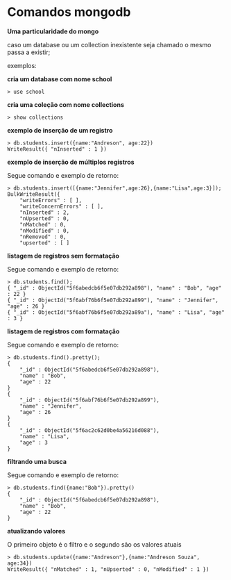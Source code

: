 # Comandos mongodb

**Uma particularidade do mongo**

caso um database ou um collection inexistente seja chamado o mesmo passa a existir;

exemplos:

**cria um database com nome school**

```sql=
> use school
```

**cria uma coleção com nome collections**

```sql=
> show collections
```

**exemplo de inserção de um registro**

```sql=
> db.students.insert({name:"Andreson", age:22})
WriteResult({ "nInserted" : 1 })
```

**exemplo de inserção de múltiplos registros**

Segue comando e exemplo de retorno:

```sql=
> db.students.insert([{name:"Jennifer",age:26},{name:"Lisa",age:3}]);
BulkWriteResult({
	"writeErrors" : [ ],
	"writeConcernErrors" : [ ],
	"nInserted" : 2,
	"nUpserted" : 0,
	"nMatched" : 0,
	"nModified" : 0,
	"nRemoved" : 0,
	"upserted" : [ ]
```

**listagem de registros sem formatação**

Segue comando e exemplo de retorno:

```sql=
> db.students.find();
{ "_id" : ObjectId("5f6abedcb6f5e07db292a898"), "name" : "Bob", "age" : 22 }
{ "_id" : ObjectId("5f6abf76b6f5e07db292a899"), "name" : "Jennifer", "age" : 26 }
{ "_id" : ObjectId("5f6abf76b6f5e07db292a89a"), "name" : "Lisa", "age" : 3 }
```

**listagem de registros com formatação**

Segue comando e exemplo de retorno:

```sql=
> db.students.find().pretty();
{
	"_id" : ObjectId("5f6abedcb6f5e07db292a898"),
	"name" : "Bob",
	"age" : 22
}
{
	"_id" : ObjectId("5f6abf76b6f5e07db292a899"),
	"name" : "Jennifer",
	"age" : 26
}
{
	"_id" : ObjectId("5f6ac2c62d0be4a56216d088"),
	"name" : "Lisa",
	"age" : 3
}
```

**filtrando uma busca**

Segue comando e exemplo de retorno:

```sql=
> db.students.find({name:"Bob"}).pretty()
{
	"_id" : ObjectId("5f6abedcb6f5e07db292a898"),
	"name" : "Bob",
	"age" : 22
}
```

**atualizando valores**

O primeiro objeto é o filtro e o segundo são os valores atuais

```sql=
> db.students.update({name:"Andreson"},{name:"Andreson Souza", age:34})
WriteResult({ "nMatched" : 1, "nUpserted" : 0, "nModified" : 1 })
```

